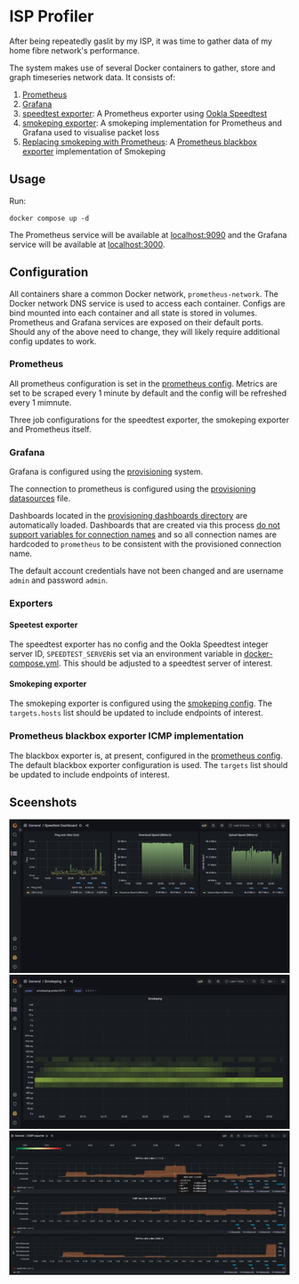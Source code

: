 # ISP Profiler

After being repeatedly gaslit by my ISP, it was time to gather data of my home fibre
network's performance.

The system makes use of several Docker containers to gather, store and graph
timeseries network data. It consists of:

1. [Prometheus](https://prometheus.io/)
2. [Grafana](https://grafana.com/)
3. [speedtest exporter](https://github.com/MiguelNdeCarvalho/speedtest-exporter): 
   A Prometheus exporter using [Ookla Speedtest](https://speedtest.net)
4. [smokeping exporter](https://github.com/SuperQ/smokeping_prober): A smokeping implementation
   for Prometheus and Grafana used to visualise packet loss
5. [Replacing smokeping with Prometheus](https://anarc.at/blog/2020-06-04-replacing-smokeping-prometheus/):
   A [Prometheus blackbox exporter](https://github.com/prometheus/blackbox_exporter)
   implementation of Smokeping

## Usage

Run:

```
docker compose up -d
```

The Prometheus service will be available at [localhost:9090](http://localhost:9090)
and the Grafana service will be available at [localhost:3000](http://localhost:3000).

## Configuration

All containers share a common Docker network, `prometheus-network`.
The Docker network DNS service is used to access each container.
Configs are bind mounted into each container and all state is stored in volumes.
Prometheus and Grafana services are exposed on their default ports.
Should any of the above need to change, they will likely require additional config updates to work.

### Prometheus

All prometheus configuration is set in the [prometheus config](./config/prometheus.yml).
Metrics are set to be scraped every 1 minute by default and the config will be refreshed every 1 mimnute.

Three job configurations for the speedtest exporter, the smokeping exporter and Prometheus itself.

### Grafana

Grafana is configured using the
[provisioning](https://grafana.com/docs/grafana/latest/administration/provisioning/)
system.

The connection to prometheus is configured using the
[provisioning datasources](./config/grafana/provisioning/datasources/datasources.yaml)
file.

Dashboards located in the 
[provisioning dashboards directory](./config/grafana/provisioning/dashboards/)
are automatically loaded. Dashboards that are created via this process
[do not support variables for connection names](https://github.com/grafana/grafana/issues/10786)
and so all connection names are hardcoded to `prometheus` to be consistent
with the provisioned connection name.

The default account credentials have not been changed and are username `admin`
and password `admin`.

### Exporters

#### Speetest exporter

The speedtest exporter has no config and the Ookla Speedtest integer server ID,
`SPEEDTEST_SERVER`is set via an environment variable in
[docker-compose.yml](./docker-compose.yml). This should be adjusted to a speedtest server of interest.

#### Smokeping exporter

The smokeping exporter is configured using the [smokeping config](./config/smokeping_exporter.yml).
The `targets.hosts` list should be updated to include endpoints of interest.

### Prometheus blackbox exporter ICMP implementation

The blackbox exporter is, at present, configured in the [prometheus config](./config/prometheus.yml).
The default blackbox exporter configuration is used. The `targets` list should be updated to
include endpoints of interest.

## Sceenshots

![Speedtest dashboard](./images/speedtest.png "Speedtest dashboard")
![Smokeping dashboard](./images/smokeping.png "Smokeping dashboard")
![ICMP dashboard](./images/icmp.png "ICMP dashboard")
